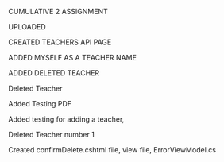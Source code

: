 CUMULATIVE 2 ASSIGNMENT

UPLOADED 

CREATED TEACHERS API PAGE

ADDED MYSELF AS A TEACHER NAME

ADDED DELETED TEACHER

Deleted Teacher

Added Testing PDF

Added testing for adding a teacher,

Deleted Teacher number 1

Created confirmDelete.cshtml file, view file, ErrorViewModel.cs
